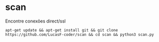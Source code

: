 # scan
Encontre conexões direct/ssl

``
apt-get update && apt-get install git && git clone https://github.com/LucasF-coder/scan && cd scan && python3 scan.py
``
